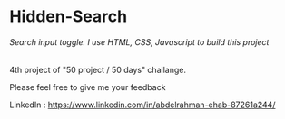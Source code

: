 # Hidden-Search
<h6>Search input toggle. I use HTML, CSS, Javascript to build this project</h6>
<p> 4th project of "50 project / 50 days" challange.</p>
<span> Please feel free to give me your feedback</span>



<span>LinkedIn : https://www.linkedin.com/in/abdelrahman-ehab-87261a244/ <span>
